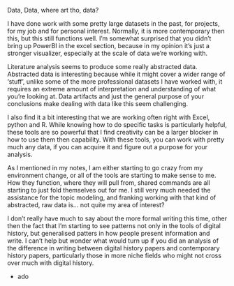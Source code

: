 Data, Data, where art tho, data?

I have done work with some pretty large datasets in the past, for projects, for my job and for personal interest. Normally, it is more contemporary then this, but this still functions well. I’m somewhat surprised that you didn’t bring up PowerBI in the excel section, because in my opinion it’s just a stronger visualizer, especially at the scale of data we’re working with. 

Literature analysis seems to produce some really abstracted data. Abstracted data is interesting because while it might cover a wider range of ‘stuff’, unlike some of the more professional datasets I have worked with, it requires an extreme amount of interpretation and understanding of what you’re looking at. Data artifacts and just the general purpose of your conclusions make dealing with data like this seem challenging. 

I also find it a bit interesting that we are working often right with Excel, python and R. While knowing how to do specific tasks is particularly helpful, these tools are so powerful that I find creativity can be a larger blocker in how to use them then capability. With these tools, you can work with pretty much any data, if you can acquire it and figure out a purpose for your analysis. 

As I mentioned in my notes, I am either starting to go crazy from my environment change, or all of the tools are starting to make sense to me. How they function, where they will pull from, shared commands are all starting to just fold themselves out for me. I still very much needed the assistance for the topic modeling, and franking working with that kind of abstracted, raw data is… not quite my area of interest?

I don’t really have much to say about the more formal writing this time, other then the fact that I’m starting to see patterns not only in the tools of digital history, but generalised patters in how people present information and write. I can’t help but wonder what would turn up if you did an analysis of the difference in writing between digital history papers and contemporary history papers, particularly those in more niche fields who might not cross over much with digital history. 

- ado
